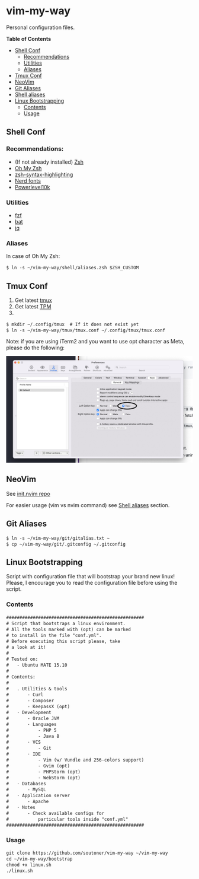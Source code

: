 # vim-my-way

Personal configuration files.

**Table of Contents**

- [Shell Conf](#shell-conf)
	- [Recommendations](#recommendations)
	- [Utilities](#utilities)
	- [Aliases](#aliases)
- [Tmux Conf](#tmux-conf)
- [NeoVim](#neovim)
- [Git Aliases](#git-aliases)
- [Shell aliases](#shell-aliases)
- [Linux Bootstrapping](#linux-bootstrapping)
	- [Contents](#contents)
	- [Usage](#usage)

## Shell Conf

### Recommendations:

- (If not already installed) [Zsh](https://github.com/ohmyzsh/ohmyzsh/wiki/Installing-ZSH)
- [Oh My Zsh](https://ohmyz.sh/#install)
- [zsh-syntax-highlighting](https://github.com/zsh-users/zsh-syntax-highlighting/blob/master/INSTALL.md#oh-my-zsh)
- [Nerd fonts](https://www.nerdfonts.com/font-downloads)
- [Powerlevel10k](https://github.com/romkatv/powerlevel10k#oh-my-zsh) 

### Utilities

- [fzf](https://github.com/junegunn/fzf#installation)
- [bat](https://github.com/sharkdp/bat#installation)
- [jq](https://github.com/stedolan/jq)

### Aliases

In case of Oh My Zsh:

```
$ ln -s ~/vim-my-way/shell/aliases.zsh $ZSH_CUSTOM
```

## Tmux Conf

1. Get latest [tmux](https://github.com/tmux/tmux/wiki/Installing)
2. Get latest [TPM](https://github.com/tmux-plugins/tpm#installation) 
3. 

```
$ mkdir ~/.config/tmux	# If it does not exist yet
$ ln -s ~/vim-my-way/tmux/tmux.conf ~/.config/tmux/tmux.conf
```

Note: if you are using iTerm2 and you want to use opt character as Meta, please do the following:

![opt-as-meta-iterm2](images/opt-as-meta-iterm2.png)

## NeoVim

See [init.nvim repo](https://github.com/soutoner/init.nvim)

For easier usage (vim vs nvim command) see [Shell aliases](#shell-aliases) section.

## Git Aliases

```
$ ln -s ~/vim-my-way/git/gitalias.txt ~
$ cp ~/vim-my-way/git/.gitconfig ~/.gitconfig
```

## Linux Bootstrapping

Script with configuration file that will bootstrap your brand new linux! Please, I encourage you to read the configuration file before using the script.

### Contents

```
####################################################
# Script that bootstraps a linux environment.
# All the tools marked with (opt) can be marked
# to install in the file "conf.yml". 
# Before executing this script please, take
# a look at it!
#
# Tested on:
#   - Ubuntu MATE 15.10
#
# Contents:
# 
#   . Utilities & tools
#       - Curl
#       - Composer
#       - KeepassX (opt)
#   · Development
#       - Oracle JVM
#       · Languages
#           - PHP 5
#           - Java 8
#       · VCS
#           - Git
#       · IDE
#           - Vim (w/ Vundle and 256-colors support)
#           - Gvim (opt)
#           - PHPStorm (opt)
#           - WebStorm (opt)
#   · Databases
#       - MySQL
#   · Application server
#       - Apache
#   · Notes
#       - Check available configs for
#           particular tools inside "conf.yml"
####################################################
```

### Usage

```
git clone https://github.com/soutoner/vim-my-way ~/vim-my-way
cd ~/vim-my-way/bootstrap
chmod +x linux.sh
./linux.sh
```
